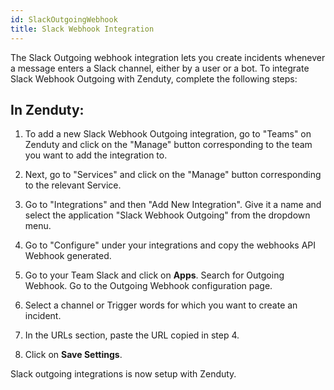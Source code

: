 ```yaml
---
id: SlackOutgoingWebhook
title: Slack Webhook Integration
---
```


The Slack Outgoing webhook integration lets you create incidents whenever a message enters a Slack channel, either by a user or a bot. To integrate Slack Webhook Outgoing with Zenduty, complete the following steps:

## In Zenduty: 

1. To add a new Slack Webhook Outgoing integration, go to "Teams" on Zenduty and click on the "Manage" button corresponding to the team you want to add the integration to.

2. Next, go to "Services" and click on the "Manage" button corresponding to the relevant Service.

3. Go to "Integrations" and then "Add New Integration". Give it a name and select the application "Slack Webhook Outgoing" from the dropdown menu.

4. Go to "Configure" under your integrations and copy the webhooks API Webhook generated. 

5. Go to your Team Slack and click on **Apps**. Search for Outgoing Webhook. Go to the Outgoing Webhook configuration page.

6. Select a channel or Trigger words for which you want to create an incident.

7. In the URLs section, paste the URL copied in step 4. 

11. Click on **Save Settings**.

Slack outgoing integrations is now setup with Zenduty.
